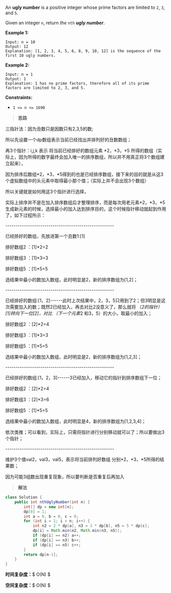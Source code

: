 An **ugly number** is a positive integer whose prime factors are limited to `2`, `3`, and `5`.

Given an integer `n`, return *the* `nth` ***ugly number***.

 

**Example 1:**

```
Input: n = 10
Output: 12
Explanation: [1, 2, 3, 4, 5, 6, 8, 9, 10, 12] is the sequence of the first 10 ugly numbers.
```

**Example 2:**

```
Input: n = 1
Output: 1
Explanation: 1 has no prime factors, therefore all of its prime factors are limited to 2, 3, and 5.
```

 

**Constraints:**

- `1 <= n <= 1690`



> **思路**

三指针法：因为丑数只是因数只有2,3,5的数;

所以先设置一个dp数组表示当前已经找出并排列好的丑数数组；

再3个指针：i,j,k 表示 将当前已经排好的数组元素 *2，*3，*5 所得的数组（实际上，因为所得的数字最终会加入唯一的排序数组，所以并不用真正将3个数组建立起来），

因为排序后数组*2，*3，*5得到的也是已经排序数组，接下来的目的就是从这3个虚拟数组中的头元素中取得最小那个值；（实际上并不会出现3个数组）

所以关键就是如何用这3个指针进行选择，

实际上排序并不是在加入排序数组后才整理排序，而是每次用老元素*2，*3，*5生成新元素的时候，选择最小的加入达到排序目的，这个时候指针移动就起到作用了，如下过程所示：

\-----------------------------------------------------

已经排好的数组，先放进第一个丑数1:[1]

排好数组2 ：[1]*2=2

排好数组3 ：[1]*3=3

排好数组5 ：[1]*5=5

选结果中最小的数加入数组，此时明显是2，新的排序数组为[1,2]；

\-----------------------------------------------------

已经排好的数组:[1，2]------此时上次结果中，2，3，5只用到了2；但3明显是这次需要加入的数；既然2已经加入，再去对比2没意义了，那么就将 （*2的指针） [1]转向下一位[2]，对比 （下一个元素*2 和3，5）的大小，取最小的加入；

排好数组2 ：[2]*2=4

排好数组3 ：[1]*3=3

排好数组5 ：[1]*5=5

选结果中最小的数加入数组，此时明显是2，新的排序数组为[1,2,3]；

\-----------------------------------------------------

已经排好的数组:[1，2，3]------3已经加入，移动它的指针到排序数组下一位；

排好数组2 ：[2]*2=4

排好数组3 ：[2]*3=6

排好数组5 ：[1]*5=5

选结果中最小的数加入数组，此时明显是4，新的排序数组为[1,2,3,4]；

依次类推；可以看到，实际上，只需将指针进行分别移动就可以了；所以要做出3个指针；

\-----------------------------------------------------

维护3个值val2，val3，val5，表示将当前排列好数组 分别*2，*3，*5所得的结果数；

因为可能3组数出现重复现象，所以要判断是否重复后再加入



> **解法**

```java
class Solution {
    public int nthUglyNumber(int n) {
        int[] dp = new int[n];
        dp[0] = 1;
        int a = 0, b = 0, c = 0;
        for (int i = 1; i < n; i++) {
            int n2 = 2 * dp[a], n3 = 3 * dp[b], n5 = 5 * dp[c];
            dp[i] = Math.min(n2, Math.min(n3, n5));
            if (dp[i] == n2) a++;
            if (dp[i] == n3) b++;
            if (dp[i] == n5) c++;
        }
        return dp[n-1];
    }
}
```

**时间复杂度：**$ O(N) $

**空间复杂度：**$ O(N) $